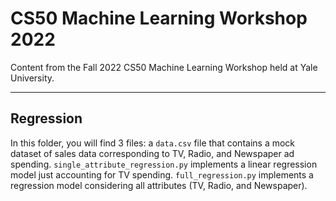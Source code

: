 # CS50 Machine Learning Workshop 2022
Content from the Fall 2022 CS50 Machine Learning Workshop held at Yale University.

---
## Regression

In this folder, you will find 3 files: a `data.csv` file that contains a mock dataset of sales data corresponding to TV, Radio, and Newspaper ad spending. `single_attribute_regression.py` implements a linear regression model just accounting for TV spending. `full_regression.py` implements a regression model considering 
all attributes (TV, Radio, and Newspaper). 